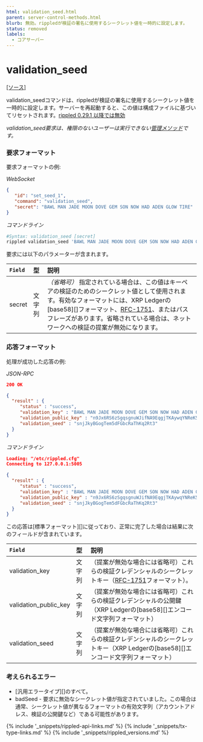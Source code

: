 ```yaml
---
html: validation_seed.html
parent: server-control-methods.html
blurb: 無効。rippledが検証の署名に使用するシークレット値を一時的に設定します。
status: removed
labels:
  - コアサーバー
---
```

# validation_seed
[[ソース]](https://github.com/ripple/rippled/blob/a61ffab3f9010d8accfaa98aa3cacc7d38e74121/src/ripple/rpc/handlers/ValidationSeed.cpp "Source")

<span class="code-snippet">validation_seed</span>コマンドは、rippledが検証の署名に使用するシークレット値を一時的に設定します。サーバーを再起動すると、この値は構成ファイルに基づいてリセットされます。[rippled 0.29.1 以降では無効](https://github.com/ripple/rippled/releases/tag/0.29.1-rc1 "BADGE_RED")

*<span class="code-snippet">validation_seed</span>要求は、権限のないユーザーは実行できない[管理メソッド](admin-api-methods.html)です。*

### 要求フォーマット
要求フォーマットの例:

<!-- MULTICODE_BLOCK_START -->

*WebSocket*

```json
{
   "id": "set_seed_1",
   "command": "validation_seed",
   "secret": "BAWL MAN JADE MOON DOVE GEM SON NOW HAD ADEN GLOW TIRE"
}
```

*コマンドライン*

```sh
#Syntax: validation_seed [secret]
rippled validation_seed 'BAWL MAN JADE MOON DOVE GEM SON NOW HAD ADEN GLOW TIRE'
```

<!-- MULTICODE_BLOCK_END -->

要求には以下のパラメーターが含まれます。

| `Field`  | 型   | 説明                                              |
|:---------|:-------|:---------------------------------------------------------|
| <span class="code-snippet">secret</span> | 文字列 | _（省略可）_ 指定されている場合は、この値はキーペアの検証のためのシークレット値として使用されます。有効なフォーマットには、XRP Ledgerの[base58][]フォーマット、[RFC-1751](https://tools.ietf.org/html/rfc1751)、またはパスフレーズがあります。省略されている場合は、ネットワークへの検証の提案が無効になります。 |

### 応答フォーマット

処理が成功した応答の例:

<!-- MULTICODE_BLOCK_START -->

*JSON-RPC*

```json
200 OK

{
  "result" : {
     "status" : "success",
     "validation_key" : "BAWL MAN JADE MOON DOVE GEM SON NOW HAD ADEN GLOW TIRE",
     "validation_public_key" : "n9Jx6RS6zSgqsgnuWJifNA9EqgjTKAywqYNReK5NRd1yLBbfC3ng",
     "validation_seed" : "snjJkyBGogTem5dFGbcRaThKq2Rt3"
  }
}
```

*コマンドライン*

```json
Loading: "/etc/rippled.cfg"
Connecting to 127.0.0.1:5005

{
  "result" : {
     "status" : "success",
     "validation_key" : "BAWL MAN JADE MOON DOVE GEM SON NOW HAD ADEN GLOW TIRE",
     "validation_public_key" : "n9Jx6RS6zSgqsgnuWJifNA9EqgjTKAywqYNReK5NRd1yLBbfC3ng",
     "validation_seed" : "snjJkyBGogTem5dFGbcRaThKq2Rt3"
  }
}
```

<!-- MULTICODE_BLOCK_END -->

この応答は[標準フォーマット][]に従っており、正常に完了した場合は結果に次のフィールドが含まれています。

| `Field`                 | 型   | 説明                               |
|:------------------------|:-------|:------------------------------------------|
| <span class="code-snippet">validation_key</span>        | 文字列 | （提案が無効な場合には省略可）これらの検証クレデンシャルのシークレットキー（[RFC-1751](https://tools.ietf.org/html/rfc1751)フォーマット）。 |
| <span class="code-snippet">validation_public_key</span> | 文字列 | （提案が無効な場合には省略可）これらの検証クレデンシャルの公開鍵（XRP Ledgerの[base58][]エンコード文字列フォーマット） |
| <span class="code-snippet">validation_seed</span>       | 文字列 | （提案が無効な場合には省略可）これらの検証クレデンシャルのシークレットキー（XRP Ledgerの[base58][]エンコード文字列フォーマット） |

### 考えられるエラー

* [汎用エラータイプ][]のすべて。
* <span class="code-snippet">badSeed</span> - 要求に無効なシークレット値が指定されていました。この場合は通常、シークレット値が異なるフォーマットの有効文字列（アカウントアドレス、検証の公開鍵など）である可能性があります。

<!--{# common link defs #}-->
{% include '_snippets/rippled-api-links.md' %}
{% include '_snippets/tx-type-links.md' %}
{% include '_snippets/rippled_versions.md' %}
